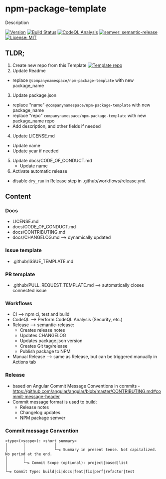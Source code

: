 # npm-package-template
Description

[![Version](https://img.shields.io/npm/v/@companynamespace/npm-package-template.svg)](https://npmjs.org/package/@companynamespace/npm-package-template)
[![Build Status](https://github.com/companynamespace/npm-package-template/workflows/CI/badge.svg?branch=main)](https://github.com/companynamespace/npm-package-template/actions)
[![CodeQL Analysis](https://github.com/companynamespace/npm-package-template/workflows/CodeQL/badge.svg?branch=main)](https://github.com/companynamespace/npm-package-template/actions)
[![semver: semantic-release](https://img.shields.io/badge/semver-semantic--release-blue.svg)](https://github.com/semantic-release/semantic-release)
[![License: MIT](https://img.shields.io/badge/License-MIT-yellow.svg)](https://opensource.org/licenses/MIT)

## TLDR;

1. Create new repo from this Template
   [![Template repo](https://docs.github.com/assets/images/help/repository/use-this-template-button.png)](https://docs.github.com/en/github/creating-cloning-and-archiving-repositories/creating-a-repository-from-a-template)
2. Update Readme
  - replace `@companynamespace/npm-package-template`  with new package_name
3. Update package.json
  - replace "name" `@companynamespace/npm-package-template`  with new package_name
  - replace "repo" `companynamespace/npm-package-template`  with new package_name repo
  - Add description, and other fields if needed
4. Update LICENSE.md
  - Update <COMPANY> name
  - Update year if needed
5. Update docs/CODE_OF_CONDUCT.md
   - Update <COMPANY> name
6. Activate automatic release
 - disable `dry_run` in Release step in .github/workflows/release.yml. 

## Content

### Docs
  - LICENSE.md
  - docs/CODE_OF_CONDUCT.md
  - docs/CONTRIBUTING.md
  - docs/CHANGELOG.md --> dynamically updated

### Issue template
  - .github/ISSUE_TEMPLATE.md

### PR template
  - .github/PULL_REQUEST_TEMPLATE.md --> automatically closes connected issue

### Workflows
  - CI --> npm ci, test and build
  - CodeQL --> Perform CodeQL Analysis (Security, etc.)
  - Release --> semantic-release: 
    * Creates release notes
    * Updates CHANGELOG
    * Updates package.json version  
    * Creates Git tag/release
    * Publish package to NPM
  - Manual Release --> same as Release, but can be triggered manually in Actions tab

### Release
  - based on Angular Commit Message Conventions in commits -
    https://github.com/angular/angular/blob/master/CONTRIBUTING.md#commit-message-header
  - Commit message format is used to build:
    * Release notes 
    * Changelog updates
    * NPM package semver
  
### Commit message Convention

```
<type>(<scope>): <short summary>
│       │             │
│       │             └─⫸ Summary in present tense. Not capitalized. No period at the end.
│       │
│       └─⫸ Commit Scope (optional): project|based|list
│
└─⫸ Commit Type: build|ci|docs|feat|fix|perf|refactor|test
```

